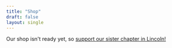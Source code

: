 ```yaml
---
title: "Shop"
draft: false
layout: single
---
```


Our shop isn't ready yet, so [support our sister chapter in Lincoln!](https://www.rayguncustom.com/collections/lincoln-democratic-socialists-of-america)
